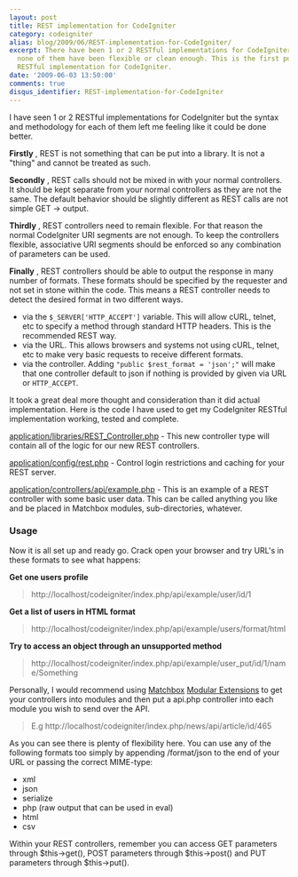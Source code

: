 ```yaml
---
layout: post
title: REST implementation for CodeIgniter
category: codeigniter
alias: blog/2009/06/REST-implementation-for-CodeIgniter/
excerpt: There have been 1 or 2 RESTful implementations for CodeIgniter  so far, but
  none of them have been flexible or clean enough. This is the first publicly available
  RESTful implementation for CodeIgniter.
date: '2009-06-03 13:50:00'
comments: true
disqus_identifier: REST-implementation-for-CodeIgniter
---
```


I have seen 1 or 2 RESTful implementations for CodeIgniter but the syntax and methodology for each of them left me feeling like it could be done better.

**Firstly** , REST is not something that can be put into a library. It is not a "thing" and cannot be treated as such.

**Secondly** , REST calls should not be mixed in with your normal controllers. It should be kept separate from your normal controllers as they are not the same. The default behavior should be slightly different as REST calls are not simple GET -> output.

**Thirdly** , REST controllers need to remain flexible. For that reason the normal CodeIgniter URI segments are not enough. To keep the controllers flexible, associative URI segments should be enforced so any combination of parameters can be used.

**Finally** , REST controllers should be able to output the response in many number of formats. These formats should be specified by the requester and not set in stone within the code. This means a REST controller needs to detect the desired format in two different ways.

- via the `$_SERVER['HTTP_ACCEPT']` variable. This will allow cURL, telnet, etc to specify a method through standard HTTP headers. This is the recommended REST way.
- via the URL. This allows browsers and systems not using cURL, telnet, etc to make very basic requests to receive different formats.
- via the controller. Adding `"public $rest_format = 'json';"` will make that one controller default to json if nothing is provided by given via URL or `HTTP_ACCEPT`.

It took a great deal more thought and consideration than it did actual implementation. Here is the code I have used to get my CodeIgniter RESTful implementation working, tested and complete.

[application/libraries/REST_Controller.php](http://github.com/philsturgeon/codeigniter-restserver/raw/master/application/libraries/REST_Controller.php) - This new controller type will contain all of the logic for our new REST controllers.

[application/config/rest.php](http://github.com/philsturgeon/codeigniter-restserver/raw/master/application/config/rest.php) - Control login restrictions and caching for your REST server.

[application/controllers/api/example.php](http://github.com/philsturgeon/codeigniter-restserver/raw/master/application/controllers/api/example.php) - This is an example of a REST controller with some basic user data. This can be called anything you like and be placed in Matchbox modules, sub-directories, whatever.

### Usage

Now it is all set up and ready go. Crack open your browser and try URL's in these formats to see what happens:

**Get one users profile**

> http://localhost/codeigniter/index.php/api/example/user/id/1

**Get a list of users in HTML format**

> http://localhost/codeigniter/index.php/api/example/users/format/html

**Try to access an object through an unsupported method**

> http://localhost/codeigniter/index.php/api/example/user\_put/id/1/name/Something

Personally, I would recommend using [Matchbox](http://code.google.com/p/matchbox/ "Matchbox - lets you organize your codeigniter resources in modules") [Modular Extensions](http://bitbucket.org/wiredesignz/codeigniter-modular-extensions-hmvc/wiki/Home) to get your controllers into modules and then put a api.php controller into each module you wish to send over the API.

> E.g http://localhost/codeigniter/index.php/news/api/article/id/465

As you can see there is plenty of flexibility here. You can use any of the following formats too simply by appending /format/json to the end of your URL or passing the correct MIME-type:

- xml
- json
- serialize
- php (raw output that can be used in eval)
- html
- csv

Within your REST controllers, remember you can access GET parameters through $this->get(), POST parameters through $this->post() and PUT parameters through $this->put().
